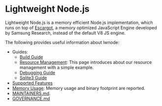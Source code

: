 # Lightweight Node.js

Lightweight Node.js is a memory efficient Node.js implementation,
which runs on top of [Escargot](https://github.com/Samsung/escargot),
a memory optimized JavaScript Engine developed by Samsung Research,
instead of the default V8 JS engine.

The following provides useful information about lwnode:
* Guides:
  - [Build Guide](docs/BUILD.md)
  - [Resource Management](docs/api/lwnode.md): This page introduces about our resource management with a simple example.
  - [Debugging Guide](docs/DEBUG.md)
  - [Sqlite3 Guide](docs/app-sqlite3.md)
* [Supported Features](docs/spec.md)
* [Memory Usage](https://pages.github.sec.samsung.net/lws/lwnode-test-results): Memory usage and binary footprint are reported.
* [MAINTAINERS.md](MAINTAINERS.md).
* [GOVERNANCE.md](GOVERNANCE.md)

